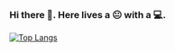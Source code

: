 ### Hi there 👋. Here lives a :neutral_face: with a :computer:.

[![Top Langs](https://github-readme-stats.vercel.app/api/top-langs/?username=4wangyu&layout=compact&hide=css,html)](https://github.com/4wangyu)

<!--
**4wangyu/4wangyu** is a ✨ _special_ ✨ repository because its `README.md` (this file) appears on your GitHub profile.

Here are some ideas to get you started:

- 🔭 I’m currently working on ...
- 🌱 I’m currently learning ...
- 👯 I’m looking to collaborate on ...
- 🤔 I’m looking for help with ...
- 💬 Ask me about ...
- 📫 How to reach me: ...
- 😄 Pronouns: ...
- ⚡ Fun fact: ...
-->
